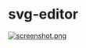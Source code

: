 # svg-editor
[![screenshot.png](https://raw.githubusercontent.com/mrdoob/svg-editor/master/screenshot.png)](https://isaccanedo.github.io/javascript-svg-editor/)
